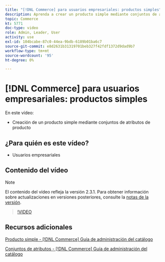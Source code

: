 ```yaml
---
title: "[!DNL Commerce] para usuarios empresariales: productos simples"
description: Aprenda a crear un producto simple mediante conjuntos de atributos de producto.
topic: Commerce
kt: 5771
doc-type: video
role: Admin, Leader, User
activity: use
exl-id: 104bcabe-87c0-44ea-9bdb-6189b01ba6c7
source-git-commit: e8d2631b31319701beb327f42fdf1372d9dad9b7
workflow-type: tm+mt
source-wordcount: '95'
ht-degree: 0%

---
```


# [!DNL Commerce] para usuarios empresariales: productos simples

En este vídeo:

- Creación de un producto simple mediante conjuntos de atributos de producto

## ¿Para quién es este vídeo?

- Usuarios empresariales

## Contenido del vídeo

>[!NOTE]
>
>El contenido del vídeo refleja la versión 2.3.1. Para obtener información sobre actualizaciones en versiones posteriores, consulte la [notas de la versión](https://experienceleague.adobe.com/docs/commerce-operations/release/notes/overview.html).

>[!VIDEO](https://video.tv.adobe.com/v/35956?quality=12&learn=on)

## Recursos adicionales

[Producto simple - [!DNL Commerce] Guía de administración del catálogo](https://experienceleague.adobe.com/docs/commerce-admin/catalog/products/types/product-create-simple.html)

[Conjuntos de atributos - [!DNL Commerce] Guía de administración del catálogo](https://experienceleague.adobe.com/docs/commerce-admin/catalog/product-attributes/create/attribute-sets.html)
